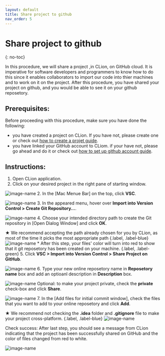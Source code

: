 ```yaml
---
layout: default
title: Share project to github
nav_order: 5
---
```


# Share project to github
{: no-toc}

In this procedure, we will share a project ,in CLion, on GitHub cloud. It is imperative for software developers and programmers to know how to do this since it enables collaborators to import our code into thier machines and to work on it on the project. After this procedure, you have shared your project on github, and you would be able to see it on your github reposetory.

## Prerequisites: 

Before proceeding with this procedure, make sure you have done the following:

* you have created a project on CLion. If you have not, please create one or check out [how to create a projet guide](https://amirashvins.github.io/how-to-use-CLion/docs/PROC1-Create-a-new-project/).
* you have linked your GitHub account to CLiom. if your have not, please go ahead and do it or check out [how to set up github account guide](https://amirashvins.github.io/how-to-use-CLion/docs/PROC3-Setup-github/).

## Instructions:

1. Open CLion application.
2. Click on your desired project in the right pane of starting window.

  ![image-name](https://github.com/AmirAshvins/how-to-use-CLion/blob/gh-pages/assets/images/proc4-image1.png?raw=true "alt text here")
2. In the \[Mac Menue Bar] on the top, click **VSC**.

  ![image-name](https://github.com/AmirAshvins/how-to-use-CLion/blob/gh-pages/assets/images/proc4-image2.png?raw=true "alt text here" )
3. In the appeared menu, hover over **Import into Version Control > Create Git Repository…**. 

  ![image-name](https://github.com/AmirAshvins/how-to-use-CLion/blob/gh-pages/assets/images/proc4-image3.png?raw=true)
4. Choose your intended directory path to create the Git repository in \[Open Dialog Window] and click **OK**.
  
  ★ We recommend accepting the path already chosen for you by CLion, as most of the time it picks the most appropriate path
  {.label, .label-blue}
  ![image-name](https://github.com/AmirAshvins/how-to-use-CLion/blob/gh-pages/assets/images/proc4-image5.png?raw=true "alt text here")
  \* After this step, your files' color will turn into red to show that it git reposetory has been created on your machine.
  {.label, .label-green}
5. Click **VSC > Import into Version Control > Share Project on GitHub**.

  ![image-name](https://github.com/AmirAshvins/how-to-use-CLion/blob/gh-pages/assets/images/proc4-image6.png?raw=true "alt text here")
6. Type your new online reposetory name in **Reposetory name** box and add an optioanl description in **Description** box.

  ![image-name](https://github.com/AmirAshvins/how-to-use-CLion/blob/gh-pages/assets/images/proc4-image7.png?raw=true "alt text here")
Optional: to make your project private, check the **private** check-box and click **Share**.

  ![image-name](https://github.com/AmirAshvins/how-to-use-CLion/blob/gh-pages/assets/images/proc4-image8.png?raw=true "alt text here")
7. In the \[Add files for initial commit window], check the files that you want to add to your online reposetory and click **Add**.

  ★ We recommend not checking the **.idea** folder and **.gitignore** file to make your project cross-platform.
  {.label, .label-blue}
  ![image-name](https://github.com/AmirAshvins/how-to-use-CLion/blob/gh-pages/assets/images/proc4-image9.png?raw=true "alt text here")

Check success: After last step, you should see a message from CLion indicating that the project has been successfully shared on GitHub and the color of files changed from red to white.

  ![image-name](https://github.com/AmirAshvins/how-to-use-CLion/blob/gh-pages/assets/images/proc4-image10.png?raw=true "alt text here")

